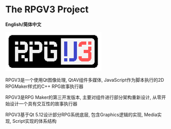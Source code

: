 # The RPGV3 Project

**English/简体中文**

![RpgV3_Logo](data/git/rpgv3_logo.png "RPGV3_LOGO")

RPGV3是一个使用Qt图像处理, QtAV组件多媒体, JavaScript作为脚本执行的2D RPGMaker样式的C++ RPG故事执行器

RPGV3是RPG Maker的第三开发版本, 主要对组件进行部分架构重新设计, 从零开始设计一个具有交互性的故事执行器

RPGV3基于Qt 5.12设计部分RPG系统底层, 包含Graphics逻辑的实现, Media实现, Script实现的体系结构

